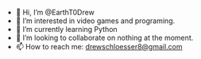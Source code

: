 - 👋 Hi, I’m @EarthT0Drew
- 👀 I’m interested in video games and programing.
- 🌱 I’m currently learning Python
- 💞️ I’m looking to collaborate on nothing at the moment.
- 📫 How to reach me: drewschloesser8@gmail.com

<!---
EarthT0Drew/EarthT0Drew is a ✨ special ✨ repository because its `README.md` (this file) appears on your GitHub profile.
You can click the Preview link to take a look at your changes.
--->
